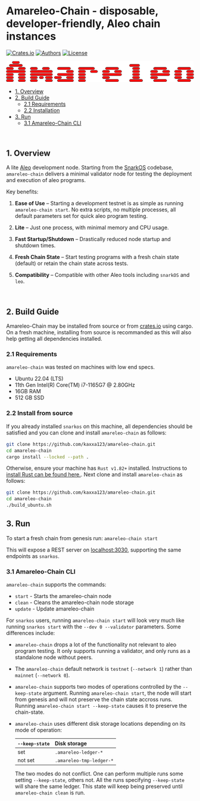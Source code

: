 # Amareleo-Chain - disposable, developer-friendly, Aleo chain instances

[![Crates.io](https://img.shields.io/crates/v/amareleo-chain.svg?color=neon)](https://crates.io/crates/amareleo-chain)
[![Authors](https://img.shields.io/badge/authors-Amareleo-orange.svg)](https://amareleo.com)
[![License](https://img.shields.io/badge/License-Apache%202.0-blue.svg)](./LICENSE.md)

![Amareleo](docs/amareleo.svg)


* [1. Overview](#1-overview)
* [2. Build Guide](#2-build-guide)
    * [2.1 Requirements](#21-Requirements)
    * [2.2 Installation](#22-installation)
* [3. Run](#3-run)
    * [3.1 Amareleo-Chain CLI](#31-amareleo-chain-cli)

<BR />

## 1. Overview

A lite [Aleo](https://aleo.org/) development node. Starting from the [SnarkOS](https://github.com/ProvableHQ/snarkOS) codebase, `amareleo-chain` delivers a minimal validator node for testing the deployment and execution of aleo programs.

Key benefits:
1.	__Ease of Use__ – Starting a development testnet is as simple as running `amareleo-chain start`. No extra scripts, no multiple processes, all default parameters set for quick aleo program testing.
 
1.	__Lite__ – Just one process, with minimal memory and CPU usage.

1.	__Fast Startup/Shutdown__ – Drastically reduced node startup and shutdown times. 

1.	__Fresh Chain State__ – Start testing programs with a fresh chain state (default) or retain the chain state across tests.

1.	__Compatibility__ – Compatible with other Aleo tools including `snarkOS` and `leo`.

<BR />

## 2. Build Guide

Amareleo-Chain may be installed from source or from [crates.io](https://crates.io/) using cargo. 
On a fresh machine, installing from source is recommanded as this will also help getting all dependencies installed.

### 2.1 Requirements

`amareleo-chain` was tested on machines with low end specs.

* Ubuntu 22.04 (LTS)
* 11th Gen Intel(R) Core(TM) i7-1165G7 @ 2.80GHz
* 16GB RAM
* 512 GB SSD


### 2.2 Install from source

If you already installed `snarkos` on this machine, all dependencies should be satisfied and you can clone and install `amareleo-chain` as follows:

```BASH
git clone https://github.com/kaxxa123/amareleo-chain.git
cd amareleo-chain
cargo install --locked --path .
```

Otherwise, ensure your machine has `Rust v1.82+` installed. Instructions to [install Rust can be found here.](https://www.rust-lang.org/tools/install). Next clone and install `amareleo-chain` as follows:

```BASH
git clone https://github.com/kaxxa123/amareleo-chain.git
cd amareleo-chain
./build_ubuntu.sh
```

## 3. Run

To start a fresh chain from genesis run:
`amareleo-chain start`

This will expose a REST server on [localhost:3030](http://localhost:3030/), supporting the same endpoints as `snarkos`.


### 3.1 Amareleo-Chain CLI

`amareleo-chain` supports the commands:

* `start` - Starts the amareleo-chain node
* `clean` - Cleans the amareleo-chain node storage
* `update` - Update amareleo-chain

For `snarkos` users, running `amareleo-chain start` will look very much like running `snarkos start` with the `--dev 0 --validator` parameters. Some differences include:

* `amareleo-chain` drops a lot of the functionality not relevant to aleo program testing. It only supports running a validator, and only runs as a standalone node without peers.

* The `amareleo-chain` default network is `testnet` (`--network 1`) rather than `mainnet` (`--network 0`).

* `amareleo-chain` supports two modes of operations controlled by the `--keep-state` argument. Running `amareleo-chain start`, the node will start from genesis and will not preserve the chain state accross runs. Running `amareleo-chain start --keep-state` causes it to preserve the chain-state.

* `amareleo-chain` uses different disk storage locations depending on its mode of operation:

    | `--keep-state` | Disk storage             |
    |----------------|--------------------------|
    |  set           | `.amareleo-ledger-*`     |
    |  not set       | `.amareleo-tmp-ledger-*` |

    The two modes do not conflict. One can perform multiple runs some setting `--keep-state`, others not. All the runs specifying `--keep-state` will share the same ledger. This state will keep being preserved until `amareleo-chain clean` is run.

